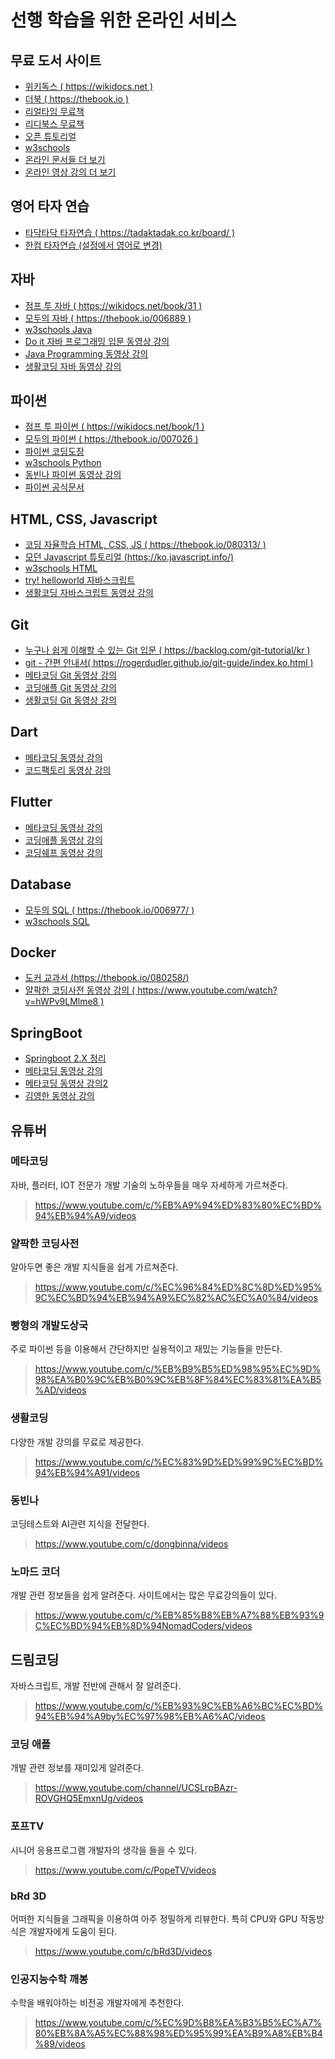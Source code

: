 # 선행 학습을 위한 온라인 서비스



## 무료 도서 사이트

- [위키독스 ( https://wikidocs.net )](https://wikidocs.net)
- [더북 ( https://thebook.io )](https://thebook.io)
- [리얼타임 무료책](https://www.hanbit.co.kr/realtime/books/free_book_list.html?page=1&keyWord=&searchKey=)
- [리디북스 무료책](https://ridibooks.com/free-books/general/2200)
- [오픈 튜토리얼](https://www.opentutorials.org/)
- [w3schools](https://www.w3schools.com/sql/default.asp)
- [온라인 문서들 더 보기](https://github.com/EbookFoundation/free-programming-books/blob/main/books/free-programming-books-ko.md)
- [온라인 영상 강의 더 보기](https://github.com/EbookFoundation/free-programming-books/blob/main/courses/free-courses-ko.md)



## 영어 타자 연습

- [타닥타닥 타자연습 ( https://tadaktadak.co.kr/board/ )](https://tadaktadak.co.kr/board/)
- [한컴 타자연습 (설정에서 영어로 변경)](https://tt-exam-c.malangmalang.com/typing/WebContent/?exercise=key-placements)



## 자바

- [점프 투 자바 ( https://wikidocs.net/book/31 )](https://wikidocs.net/book/31)
- [모두의 자바 ( https://thebook.io/006889 )](https://thebook.io/006889/)
- [w3schools Java](https://www.w3schools.com/java/default.asp)
- [Do it 자바 프로그래밍 입문 동영상 강의](https://www.youtube.com/playlist?list=PLG7te9eYUi7typZrH4fqXvs4E22ZFn1Nj)
- [Java Programming 동영상 강의](https://www.youtube.com/playlist?list=PLRx0vPvlEmdBjfCADjCc41aD4G0bmdl4R)
- [생활코딩 자바 동영상 강의](https://www.opentutorials.org/course/3930)



## 파이썬

- [점프 투 파이썬 ( https://wikidocs.net/book/1 )](https://wikidocs.net/book/1)
- [모두의 파이썬 ( https://thebook.io/007026 )](https://thebook.io/007026)
- [파이썬 코딩도장](https://dojang.io/course/view.php?id=7)
- [w3schools Python](https://www.w3schools.com/python/default.asp)
- [동빈나 파이썬 동영상 강의](https://www.youtube.com/playlist?list=PLRx0vPvlEmdD8u2rzxmQ-L97jHTHiiDdy)
- [파이썬 공식문서](https://docs.python.org/ko/3/)



## HTML, CSS, Javascript

- [코딩 자율학습 HTML, CSS, JS  ( https://thebook.io/080313/ )](https://thebook.io/080313/)
- [모던 Javascript 튜토리얼 (https://ko.javascript.info/)](https://ko.javascript.info/)
- [w3schools HTML](https://www.w3schools.com/html/default.asp)
- [try! helloworld 자바스크립트](https://thebook.io/006894/)
- [생활코딩 자바스크립트 동영상 강의](https://www.youtube.com/playlist?list=PLuHgQVnccGMA4uSig3hCjl7wTDeyIeZVU)



## Git

- [누구나 쉽게 이해할 수 있는 Git 입문 ( https://backlog.com/git-tutorial/kr )](https://backlog.com/git-tutorial/kr)
- [git - 간편 안내서( https://rogerdudler.github.io/git-guide/index.ko.html )](https://rogerdudler.github.io/git-guide/index.ko.html)
- [메타코딩 Git 동영상 강의](https://www.youtube.com/playlist?list=PL93mKxaRDidFtXtXrRtAAL2hpp9TH6AWF)
- [코딩애플 Git 동영상 강의](https://youtu.be/sly2u8BIi9E)
- [생활코딩 Git 동영상 강의](https://www.youtube.com/playlist?list=PLuHgQVnccGMA8iwZwrGyNXCGy2LAAsTXk)



## Dart

- [메타코딩 동영상 강의](https://www.youtube.com/playlist?list=PL93mKxaRDidGEaUXprXqhNvSW02xCjLZI)
- [코드팩토리 동영상 강의](https://www.youtube.com/playlist?list=PLmEhRs1HB7REpPG4vejEgmQpLNCMC0XkB)



## Flutter

- [메타코딩 동영상 강의](https://www.youtube.com/playlist?list=PL93mKxaRDidGqIewEULPeKMJRcWD9KRrn)
- [코딩애플 동영상 강의](https://www.youtube.com/playlist?list=PLfLgtT94nNq1izG4R2WDN517iPX4WXH3C)
- [코딩쉐프 동영상 강의](https://www.youtube.com/playlist?list=PLQt_pzi-LLfpcRFhWMywTePfZ2aPapvyl)



## Database

- [모두의 SQL ( https://thebook.io/006977/ )](https://thebook.io/006977/)
- [w3schools SQL](https://www.w3schools.com/sql/default.asp)



## Docker

- [도커 교과서 (https://thebook.io/080258/)](https://thebook.io/080258/)
- [얄팍한 코딩사전 동영상 강의 ( https://www.youtube.com/watch?v=hWPv9LMlme8 )](https://www.youtube.com/watch?v=hWPv9LMlme8)



## SpringBoot

- [Springboot 2.X 정리](https://djunnni.gitbook.io/springboot)
- [메타코딩 동영상 강의](https://www.youtube.com/playlist?list=PL93mKxaRDidG_OIfRQ4nztPQ13y74lCYg)
- [메타코딩 동영상 강의2](https://www.youtube.com/playlist?list=PL93mKxaRDidECgjOBjPgI3Dyo8ka6Ilqm)
- [김영한 동영상 강의](https://www.inflearn.com/course/%EC%8A%A4%ED%94%84%EB%A7%81-%EC%9E%85%EB%AC%B8-%EC%8A%A4%ED%94%84%EB%A7%81%EB%B6%80%ED%8A%B8)



## 유튜버

### 메타코딩

자바, 플러터, IOT 전문가
개발 기술의 노하우들을 매우 자세하게 가르쳐준다.

> https://www.youtube.com/c/%EB%A9%94%ED%83%80%EC%BD%94%EB%94%A9/videos



### 얄팍한 코딩사전
알아두면 좋은 개발 지식들을 쉽게 가르쳐준다.

> https://www.youtube.com/c/%EC%96%84%ED%8C%8D%ED%95%9C%EC%BD%94%EB%94%A9%EC%82%AC%EC%A0%84/videos



### 빵형의 개발도상국
주로 파이썬 등을 이용해서 간단하지만 실용적이고 재밌는 기능들을 만든다.

> https://www.youtube.com/c/%EB%B9%B5%ED%98%95%EC%9D%98%EA%B0%9C%EB%B0%9C%EB%8F%84%EC%83%81%EA%B5%AD/videos


### 생활코딩
다양한 개발 강의를 무료로 제공한다.

> https://www.youtube.com/c/%EC%83%9D%ED%99%9C%EC%BD%94%EB%94%A91/videos

### 동빈나
코딩테스트와 AI관련 지식을 전달한다.

> https://www.youtube.com/c/dongbinna/videos


### 노마드 코더
개발 관련 정보들을 쉽게 알려준다.
사이트에서는 많은 무료강의들이 있다.

> https://www.youtube.com/c/%EB%85%B8%EB%A7%88%EB%93%9C%EC%BD%94%EB%8D%94NomadCoders/videos


## 드림코딩
자바스크립트, 개발 전반에 관해서 잘 알려준다.

> https://www.youtube.com/c/%EB%93%9C%EB%A6%BC%EC%BD%94%EB%94%A9by%EC%97%98%EB%A6%AC/videos

### 코딩 애플
개발 관련 정보를 재미있게 알려준다.

> https://www.youtube.com/channel/UCSLrpBAzr-ROVGHQ5EmxnUg/videos


### 포프TV
시니어 응용프로그램 개발자의 생각을 들을 수 있다.

> https://www.youtube.com/c/PopeTV/videos


### bRd 3D
어떠한 지식들을 그래픽을 이용하여 아주 정밀하게 리뷰한다.
특히 CPU와 GPU 작동방식은 개발자에게 도움이 된다.

> https://www.youtube.com/c/bRd3D/videos

### 인공지능수학 깨봉
수학을 배워야하는 비전공 개발자에게 추천한다.

> https://www.youtube.com/c/%EC%9D%B8%EA%B3%B5%EC%A7%80%EB%8A%A5%EC%88%98%ED%95%99%EA%B9%A8%EB%B4%89/videos